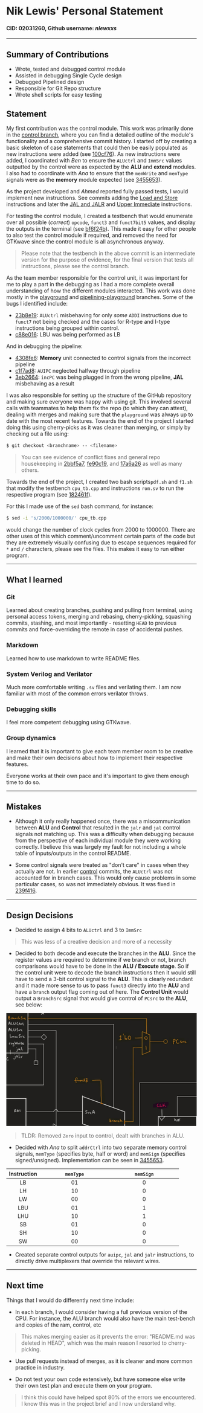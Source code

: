 
# Nik Lewis' Personal Statement
#### CID: 02031260, Github username: _nlewxxs_

---

##  Summary of Contributions
*  Wrote, tested and debugged control module
* Assisted in debugging Single Cycle design
* Debugged Pipelined design
* Responsible for Git Repo structure
* Wrote shell scripts for easy testing

## Statement
My first contribution was the control module. This work was primarily done in the [control branch](https://github.com/EIE2-IAC-Labs/iac-riscv-cw-14/tree/control), where you can find a detailed outline of the module's functionality and a comprehensive commit history.  I started off by creating a basic skeleton of case statements that could then be easily populated as new instructions were added (see [100cf76](https://github.com/EIE2-IAC-Labs/iac-riscv-cw-14/commit/100cf761eba5fb8710903d14fa05fff4dd23216f)). As new instructions were added, I coordinated with *Ben* to ensure the `ALUctrl` and `ImmSrc` values outputted by the control were as expected by the **ALU** and **extend** modules. I also had to coordinate with *Ana* to ensure that the `memWrite` and `memType` signals were as the **memory** module expected (see [3455653](https://github.com/EIE2-IAC-Labs/iac-riscv-cw-14/commit/3455653560415d9f68d63f684f429360c2fc458b)).

As the project developed and *Ahmed* reported fully passed tests, I would implement new instructions. See commits adding the [Load and Store](https://github.com/EIE2-IAC-Labs/iac-riscv-cw-14/commit/c6feef0aedec930ee0ac442a111c3db54f642350) instructions and later the [JAL and JALR](https://github.com/EIE2-IAC-Labs/iac-riscv-cw-14/commit/37407fc20cdaf41d0df2cac020cd3324178bfbdc) and [Upper Immediate](https://github.com/EIE2-IAC-Labs/iac-riscv-cw-14/commit/fe20803580ce7f5978a2d03a57bc576be85df63f) instructions.

For testing the control module, I created a testbench that would enumerate over all possible (_correct_) `opcode`, `funct3` and `funct7bit5` values, and display the outputs in the terminal (see [bf6f24b](https://github.com/EIE2-IAC-Labs/iac-riscv-cw-14/commit/bf6f24bb6f3de1b7281dc5e029fb576b87d257de)). This made it easy for other people to also test the control module if required, and removed the need for GTKwave since the control module is all asynchronous anyway.  

> Please note that the testbench in the above commit is an intermediate version for the purpose of evidence, for the final version that tests all instructions, please see the control branch. 

As the team member responsible for the control unit, it was important for me to play a part in the debugging as I had a more complete overall understanding of how the different modules interacted. This work was done mostly in the [playground](https://github.com/EIE2-IAC-Labs/iac-riscv-cw-14/tree/playground) and [pipelining-playground](https://github.com/EIE2-IAC-Labs/iac-riscv-cw-14/tree/pipelining-playground) branches. Some of the bugs I identified include: 

* [23b8e19](https://github.com/EIE2-IAC-Labs/iac-riscv-cw-14/commit/23b8e1976a9074833a7d60bf2cd98b9f2d0123c4): `ALUctrl` misbehaving for only _some_ `ADDI` instructions due to `funct7` not being checked and the cases for R-type and I-type instructions being grouped within control. 
* [c88e016](https://github.com/EIE2-IAC-Labs/iac-riscv-cw-14/commit/c88e0162e7579b7ac73fa8e54dbf813ba74996f4): LBU was being performed as LB

And in debugging the pipeline: 

* [4308fe6](https://github.com/EIE2-IAC-Labs/iac-riscv-cw-14/commit/4308fe66a0f1e634c7b97b9f75604ae23f35c73e): **Memory** unit connected to control signals from the incorrect pipeline
* [c1f7ad8](https://github.com/EIE2-IAC-Labs/iac-riscv-cw-14/commit/c1f7ad8b7066b7cc5ab9fd0b341f2d6caa9ecab8): `AUIPC` neglected halfway through pipeline
* [3eb2664](https://github.com/EIE2-IAC-Labs/iac-riscv-cw-14/commit/3eb266476a784a51342d2bc410aee3ef67defe29): `incPC` was being plugged in from the wrong pipeline, **JAL** misbehaving as a result

I was also responsible for setting up the structure of the GitHub repository and making sure everyone was happy with using git. This involved several calls with teammates to help them fix the repo (to which they can attest), dealing with merges and making sure that the `playground` was always up to date with the most recent features. Towards the end of the project I started doing this using cherry-picks as it was cleaner than merging, or simply by checking out a file using:
```bash
$ git checkout <branchname> -- <filename>
```
> You can see evidence of conflict fixes and general repo housekeeping in [2bbf5a7](https://github.com/EIE2-IAC-Labs/iac-riscv-cw-14/commit/2bbf5a725cecd6eb0aac0841e7f25205498fc83f), [fe90c19](https://github.com/EIE2-IAC-Labs/iac-riscv-cw-14/commit/fe90c1999ff437ba2c32a5c164a79986bf6540e7), and [17a6a26](https://github.com/EIE2-IAC-Labs/iac-riscv-cw-14/commit/17a6a26246a59403edc62aca53f9f8f696b80a08) as well as many others. 

Towards the end of the project, I created two bash scripts`pdf.sh` and `f1.sh` that modify the testbench `cpu_tb.cpp` and instructions `rom.sv` to run the respective program (see [182461f](https://github.com/EIE2-IAC-Labs/iac-riscv-cw-14/commit/182461f537c4d719b4795cdc34b1b049879c3a62)). 

For this I made use of the `sed` bash command, for instance:
```bash
$ sed -i 's/2000/1000000/' cpu_tb.cpp
```
would change the number of clock cycles from 2000 to 1000000. There are other uses of this which comment/uncomment certain parts of the code but they are extremely visually confusing due to escape sequences required for `*` and `/` characters, please see the files. This makes it easy to run either program. 

---

## What I learned 

### Git
Learned about creating branches, pushing and pulling from terminal, using personal access tokens, merging and rebasing, cherry-picking, squashing commits, stashing, and most importantly - resetting `HEAD` to previous commits and force-overriding the remote in case of accidental pushes.

### Markdown
Learned how to use markdown to write README files.

### System Verilog and Verilator
Much more comfortable writing `.sv` files and verilating them. I am now familiar with most of the common errors verilator throws. 

### Debugging skills
I feel more competent debugging using GTKwave.

### Group dynamics
I learned that it is important to give each team member room to be creative and make their own decisions about how to implement their respective features. 

Everyone works at their own pace and it's important to give them enough time to do so. 

---

## Mistakes

* Although it only really happened once, there was a miscommunication between **ALU** and **Control** that resulted in the `jalr` and `jal` control signals not matching up. This was a difficulty when debugging because from the perspective of each individual module they were working correctly. I believe this was largely my fault for not including a whole table of inputs/outputs in the control README. 

* Some control signals were treated as "don't care" in cases when they actually are not. In earlier [control](https://github.com/EIE2-IAC-Labs/iac-riscv-cw-14/tree/control) commits, the `ALUctrl` was not accounted for in branch cases. This would only cause problems in some particular cases, so was not immediately obvious. It was fixed in [239f416](https://github.com/EIE2-IAC-Labs/iac-riscv-cw-14/commit/239f416608988a948125b2ca81511129e7186454).

--- 

## Design Decisions
* Decided to assign 4 bits to `ALUctrl` and 3 to `ImmSrc`
> This was less of a creative decision and more of a necessity
* Decided to both decode and execute the branches in the **ALU**. Since the register values are required to determine if we branch or not, branch comparisons would have to be done in the **ALU / Execute stage**. So if the control unit were to decode the branch instructions then it would still have to send a 3-bit control signal to the **ALU**. This is clearly redundant and it made more sense to us to pass `funct3` directly into the **ALU** and have a `branch` output flag coming out of here. 
The **Control Unit** would output a `BranchSrc` signal that would give control of `PCsrc` to the **ALU**, see below:

![BranchSrc Explained](/statements/images/branchexplained.jpg)

> TLDR: Removed `Zero` input to control, dealt with branches in ALU.

* Decided with _Ana_ to split `addrCtrl` into two separate memory control signals, `memType` (specifies byte, half or word) and `memSign` (specifies signed/unsigned). Implementation can be seen in [3455653](https://github.com/EIE2-IAC-Labs/iac-riscv-cw-14/commit/3455653560415d9f68d63f684f429360c2fc458b). 


| Instruction | &nbsp; &nbsp; &nbsp; &nbsp; &nbsp; &nbsp; &nbsp; &nbsp; `memType` &nbsp; &nbsp; &nbsp; &nbsp; &nbsp; &nbsp; &nbsp; &nbsp; | &nbsp; &nbsp; &nbsp; &nbsp; &nbsp; &nbsp; &nbsp; &nbsp; `memSign` &nbsp; &nbsp; &nbsp; &nbsp; &nbsp; &nbsp; &nbsp; &nbsp;|
|:--------------:|:--------------:|:--------:|            
| LB | 01 | 0
| LH | 10 | 0
| LW | 00 | 0
| LBU | 01 | 1
| LHU | 10 | 1
| SB | 01 | 0
| SH | 10 | 0
| SW | 00 | 0

* Created separate control outputs for `auipc`, `jal` and `jalr` instructions, to directly drive multiplexers that override the relevant wires. 

---

## Next time
Things that I would do differently next time include:

* In each branch, I would consider having a full previous version of the CPU. For instance, the ALU branch would also have the main test-bench and copies of the ram, control, etc
> This makes merging easier as it prevents the error: "README.md was deleted in HEAD", which was the main reason I resorted to cherry-picking. 

* Use pull requests instead of merges, as it is cleaner and more common practice in industry.

* Do not test your own code extensively, but have someone else write their own test plan and execute them on your program. 

> I think this could have helped spot 80% of the errors we encountered.  I know this was in the project brief and I now understand why. 
